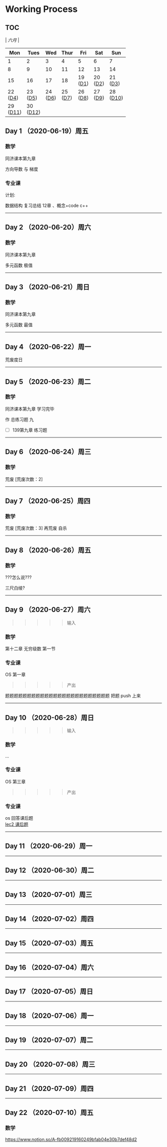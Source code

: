# Working Process

## TOC 

| *六月*                |

| Mon                  | Tues                 | Wed                  | Thur                 | Fri                  | Sat                  | Sun                  |
|----------------------|----------------------|----------------------|----------------------|----------------------|----------------------|----------------------|
| 1  | 2 | 3 | 4 | 5 | 6 | 7 |
| 8 | 9 | 10 | 11 | 12 | 13 | 14 |
| 15 | 16 | 17 | 18 | 19 <br> ([D1](#1)) | 20 <br> ([D2](#2)) | 21 <br> ([D3](#3)) |
| 22 <br> ([D4](#4)) | 23 <br> ([D5](#5)) | 24 <br> ([D6](#6)) | 25 <br> ([D7](#7)) | 26 <br> ([D8](#8)) | 27 <br> ([D9](#9)) | 28 <br> ([D10](#10)) |
| 29 <br> ([D11](#11)) | 30 <br> ([D12](#12)) |                      |                      |                      |                      |                      |


<span id="1"></span>
## Day 1 （2020-06-19）周五

### 数学 

同济课本第九章

方向导数 与 梯度 

### 专业课

计划:

数据结构 复习总结 12章 、概念+code c++ 

--------------------------
<span id="2"></span>
## Day 2 （2020-06-20）周六

###  数学 

同济课本第九章

多元函数 极值

---------------------------
<span id="3"></span>
## Day 3 （2020-06-21）周日

### 数学 

同济课本第九章

多元函数 最值

---------------------------
<span id="4"></span>
## Day 4 （2020-06-22）周一

荒废度日

---------------------------
<span id="5"></span>
## Day 5 （2020-06-23）周二

### 数学 

同济课本第九章 学习完毕

作 总练习题 九 

- [ ] 139第九章 练习题

---------------------------
<span id="6"></span>
## Day 6 （2020-06-24）周三

### 数学 

荒废 [荒废次数：2]

---------------------------
<span id="7"></span>
## Day 7 （2020-06-25）周四

### 数学 
荒废 [荒废次数：3] 再荒废 自杀

---------------------------
<span id="8"></span>
## Day 8 （2020-06-26）周五

### 数学 

???怎么说???

三尺白绫?


---------------------------
<span id="9"></span>
## Day 9 （2020-06-27）周六

>>>>> 输入

### 数学 

第十二章 无穷级数 第一节  

### 专业课

OS 第一章

>>>>> 产出

题题题题题题题题题题题题题题题题题题题题题题题题 把题 push 上来

---------------------------
<span id="10"></span>
## Day 10 （2020-06-28）周日

>>>>> 输入

### 数学 

...

### 专业课

OS 第三章

>>>>> 产出

### 专业课

os 回答课后题   
[lec2 课后题](\OS\lec2.md)

---------------------------
<span id="11"></span>
## Day 11 （2020-06-29）周一



---------------------------
<span id="12"></span>
## Day 12 （2020-06-30）周二



---------------------------
<span id="13"></span>
## Day 13 （2020-07-01）周三



---------------------------
<span id="14"></span>
## Day 14 （2020-07-02）周四



---------------------------
<span id="15"></span>
## Day 15 （2020-07-03）周五



---------------------------
<span id="16"></span>
## Day 16 （2020-07-04）周六



---------------------------
<span id="17"></span>
## Day 17 （2020-07-05）周日



 ---------------------------
<span id="18"></span>
## Day 18 （2020-07-06）周一


---------------------------
<span id="19"></span>
## Day 19 （2020-07-07）周二



---------------------------
<span id="20"></span>
## Day 20 （2020-07-08）周三


 
---------------------------
<span id="21"></span>
## Day 21 （2020-07-09）周四



---------------------------
<span id="22"></span>
## Day 22 （2020-07-10）周五

### 数学 
https://www.notion.so/A-fb009219160249bfab04e30b7def48d2
